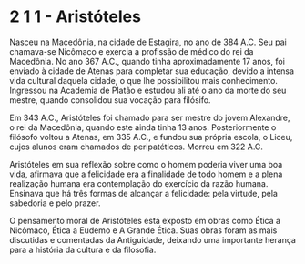 # 2 1 1 - Aristóteles

Nasceu na Macedônia, na cidade de Estagira, no ano de 384 A.C. Seu pai chamava-se Nicômaco e exercia a profissão de médico do rei da Macedônia. No ano 367 A.C., quando tinha aproximadamente 17 anos, foi enviado à cidade de Atenas para completar sua educação, devido a intensa vida cultural daquela cidade, o que lhe possibilitou mais conhecimento. Ingressou na Academia de Platão e estudou ali até o ano da morte do seu mestre, quando consolidou sua vocação para filósifo.

Em 343 A.C., Aristóteles foi chamado para ser mestre do jovem Alexandre, o rei da Macedônia, quando este ainda tinha 13 anos. Posteriormente o filósofo voltou a Atenas, em 335 A.C., e fundou sua própria escola, o Liceu, cujos alunos eram chamados de peripatéticos. Morreu em 322 A.C.

Aristóteles em sua reflexão sobre como o homem poderia viver uma boa vida, afirmava que a felicidade era a finalidade de todo homem e a plena realização humana era contemplação do exercício da razão humana. Ensinava que há três formas de alcançar a felicidade: pela virtude, pela sabedoria e pelo prazer.

O pensamento moral de Aristóteles está exposto em obras como Ética a Nicômaco, Ética a Eudemo e A Grande Ética. Suas obras foram as mais discutidas e comentadas da Antiguidade, deixando uma importante herança para a história da cultura e da filosofia.